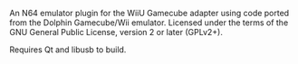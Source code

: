 An N64 emulator plugin for the WiiU Gamecube adapter using code ported from the Dolphin Gamecube/Wii emulator. Licensed under the terms of the GNU General Public License, version 2 or later (GPLv2+).

Requires Qt and libusb to build.
